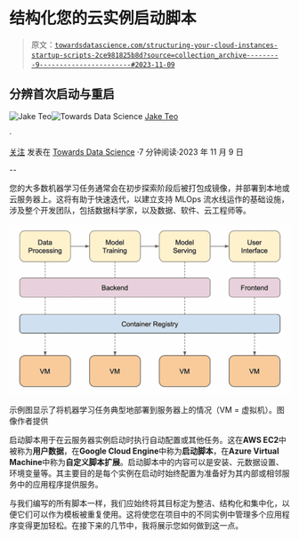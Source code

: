 # 结构化您的云实例启动脚本

> 原文：[`towardsdatascience.com/structuring-your-cloud-instances-startup-scripts-2ce981825b8d?source=collection_archive---------9-----------------------#2023-11-09`](https://towardsdatascience.com/structuring-your-cloud-instances-startup-scripts-2ce981825b8d?source=collection_archive---------9-----------------------#2023-11-09)

## 分辨首次启动与重启

[](https://medium.com/@teosiyang?source=post_page-----2ce981825b8d--------------------------------)![Jake Teo](https://medium.com/@teosiyang?source=post_page-----2ce981825b8d--------------------------------)[](https://towardsdatascience.com/?source=post_page-----2ce981825b8d--------------------------------)![Towards Data Science](https://towardsdatascience.com/?source=post_page-----2ce981825b8d--------------------------------) [Jake Teo](https://medium.com/@teosiyang?source=post_page-----2ce981825b8d--------------------------------)

·

[关注](https://medium.com/m/signin?actionUrl=https%3A%2F%2Fmedium.com%2F_%2Fsubscribe%2Fuser%2F52b0d82d5bf5&operation=register&redirect=https%3A%2F%2Ftowardsdatascience.com%2Fstructuring-your-cloud-instances-startup-scripts-2ce981825b8d&user=Jake+Teo&userId=52b0d82d5bf5&source=post_page-52b0d82d5bf5----2ce981825b8d---------------------post_header-----------) 发表在 [Towards Data Science](https://towardsdatascience.com/?source=post_page-----2ce981825b8d--------------------------------) ·7 分钟阅读·2023 年 11 月 9 日[](https://medium.com/m/signin?actionUrl=https%3A%2F%2Fmedium.com%2F_%2Fvote%2Ftowards-data-science%2F2ce981825b8d&operation=register&redirect=https%3A%2F%2Ftowardsdatascience.com%2Fstructuring-your-cloud-instances-startup-scripts-2ce981825b8d&user=Jake+Teo&userId=52b0d82d5bf5&source=-----2ce981825b8d---------------------clap_footer-----------)

--

[](https://medium.com/m/signin?actionUrl=https%3A%2F%2Fmedium.com%2F_%2Fbookmark%2Fp%2F2ce981825b8d&operation=register&redirect=https%3A%2F%2Ftowardsdatascience.com%2Fstructuring-your-cloud-instances-startup-scripts-2ce981825b8d&source=-----2ce981825b8d---------------------bookmark_footer-----------)

您的大多数机器学习任务通常会在初步探索阶段后被打包成镜像，并部署到本地或云服务器上。这将有助于快速迭代，以建立支持 MLOps 流水线运作的基础设施，涉及整个开发团队，包括数据科学家，以及数据、软件、云工程师等。

![](img/d582e642cfce4bde1f97ee0d72d95c17.png)

示例图显示了将机器学习任务典型地部署到服务器上的情况（VM = 虚拟机）。图像作者提供

启动脚本用于在云服务器实例启动时执行自动配置或其他任务。这在**AWS EC2**中被称为**用户数据**，在**Google Cloud Engine**中称为**启动脚本**，在**Azure Virtual Machine**中称为**自定义脚本扩展**。启动脚本中的内容可以是安装、元数据设置、环境变量等。其主要目的是每个实例在启动时始终配置为准备好为其内部或相邻服务中的应用程序提供服务。

与我们编写的所有脚本一样，我们应始终将其目标定为整洁、结构化和集中化，以便它们可以作为模板被重复使用。这将使您在项目中的不同实例中管理多个应用程序变得更加轻松。在接下来的几节中，我将展示您如何做到这一点。
